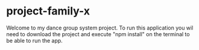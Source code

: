 # project-family-x
Welcome to my dance group system project. To run this application you wil need to download the project and execute "npm install" on the terminal to be able to run the app.
